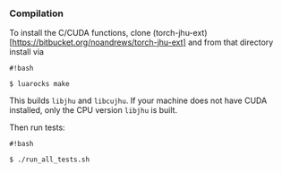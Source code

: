 ### Compilation ###

To install the C/CUDA functions, clone
(torch-jhu-ext)[https://bitbucket.org/noandrews/torch-jhu-ext] and
from that directory install via

```
#!bash

$ luarocks make
```

This builds `libjhu` and `libcujhu`. If your machine does not have
CUDA installed, only the CPU version `libjhu` is built.

Then run tests:

```
#!bash

$ ./run_all_tests.sh
```
